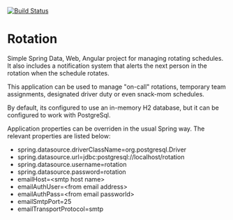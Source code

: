 [![Build Status](https://travis-ci.org/jscattergood/rotation.svg?branch=master)](https://travis-ci.org/jscattergood/rotation)

# Rotation

Simple Spring Data, Web, Angular project for managing rotating schedules. It also includes a notification system that alerts the next person in the rotation when the schedule rotates.

This application can be used to manage "on-call" rotations, temporary team assignments, designated driver duty or even snack-mom schedules.

By default, its configured to use an in-memory H2 database, but it can be configured to work with PostgreSql.

Application properties can be overriden in the usual Spring way.  The relevant properties are listed below:

+ spring.datasource.driverClassName=org.postgresql.Driver
+ spring.datasource.url=jdbc:postgresql://localhost/rotation
+ spring.datasource.username=rotation
+ spring.datasource.password=rotation
+ emailHost=\<smtp host name\>
+ emailAuthUser=\<from email address\>
+ emailAuthPass=\<from email passworld\>
+ emailSmtpPort=25
+ emailTransportProtocol=smtp
